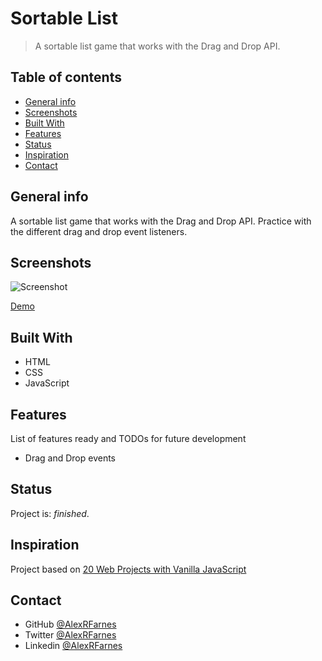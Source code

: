 # Sortable List

> A sortable list game that works with the Drag and Drop API.

## Table of contents

- [General info](#general-info)
- [Screenshots](#screenshots)
- [Built With](#built-with)
- [Features](#features)
- [Status](#status)
- [Inspiration](#inspiration)
- [Contact](#contact)

## General info

A sortable list game that works with the Drag and Drop API. Practice with the different drag and drop event listeners.

## Screenshots

![Screenshot]()

[Demo]()

## Built With

- HTML
- CSS
- JavaScript

## Features

List of features ready and TODOs for future development

- Drag and Drop events

## Status

Project is: _finished_.

## Inspiration

Project based on [20 Web Projects with Vanilla JavaScript](https://www.udemy.com/course/web-projects-with-vanilla-javascript/)

## Contact

- GitHub [@AlexRFarnes](https://github.com/AlexRFarnes)
- Twitter [@AlexRFarnes](https://twitter.com/alexrfarnes)
- Linkedin [@AlexRFarnes](https://www.linkedin.com/in/alexrfarnes/)
